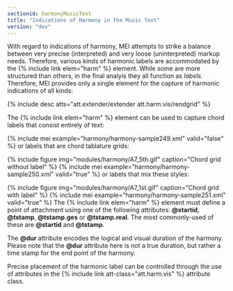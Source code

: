 ```yaml
---
sectionid: harmonyMusicText
title: "Indications of Harmony in the Music Text"
version: "dev"
---
```


With regard to indications of harmony, MEI attempts to strike a balance between very
precise (interpreted) and very loose (uninterpreted) markup needs. Therefore, various
kinds
of harmonic labels are accommodated by the {% include link elem="harm" %} element. While some
are more <span class="q">structured</span> than others, in the final analyis they all function as
*labels*. Therefore, MEI provides only a single element for the capture of
harmonic indications of all kinds:



{% include desc atts="att.extender/extender att.harm.vis/rendgrid" %}




The {% include link elem="harm" %} element can be used to capture chord labels that consist
entirely of text:

{% include mei example="harmony/harmony-sample249.xml" valid="false" %}
or labels that are chord tablature grids:


{% include figure img="modules/harmony/A7_5th.gif" caption="Chord grid without label" %}
{% include mei example="harmony/harmony-sample250.xml" valid="true" %}
or labels that mix these styles:


{% include figure img="modules/harmony/A7_1st.gif" caption="Chord grid with label" %}
{% include mei example="harmony/harmony-sample251.xml" valid="true" %}
The {% include link elem="harm" %} element must define a point of attachment using one of the
following attributes: **@startid**, **@tstamp**, **@tstamp.ges** or
**@tstamp.real**. The most commonly-used of these are **@startid** and
**@tstamp**.

The **@dur** attribute encodes the logical and visual duration of the harmony. Please
note that the **@dur** attribute here is not a true duration, but rather a time stamp
for the end point of the harmony.

Precise placement of the harmonic label can be controlled through the use of attributes
in
the {% include link att-class="att.harm.vis" %} attribute class.

